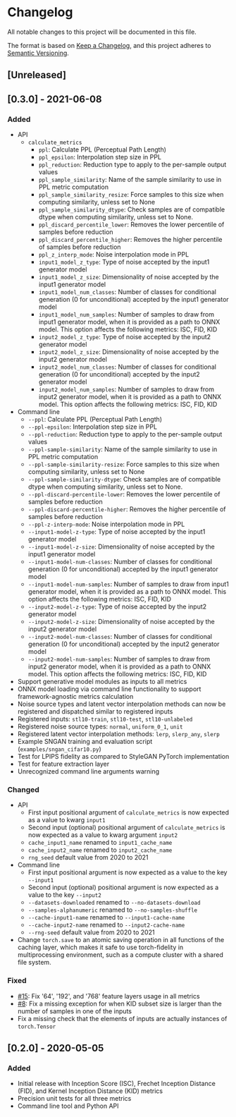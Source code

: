 # Changelog
All notable changes to this project will be documented in this file.

The format is based on [Keep a Changelog](https://keepachangelog.com/en/1.0.0/),
and this project adheres to [Semantic Versioning](https://semver.org/spec/v2.0.0.html).

## [Unreleased]

## [0.3.0] - 2021-06-08
### Added
- API
  - `calculate_metrics`
    - `ppl`: Calculate PPL (Perceptual Path Length)
    - `ppl_epsilon`: Interpolation step size in PPL
    - `ppl_reduction`: Reduction type to apply to the per-sample output values
    - `ppl_sample_similarity`: Name of the sample similarity to use in PPL metric computation
    - `ppl_sample_similarity_resize`: Force samples to this size when computing similarity, unless set to None
    - `ppl_sample_similarity_dtype`: Check samples are of compatible dtype when computing similarity, unless set to None.
    - `ppl_discard_percentile_lower`: Removes the lower percentile of samples before reduction
    - `ppl_discard_percentile_higher`: Removes the higher percentile of samples before reduction
    - `ppl_z_interp_mode`: Noise interpolation mode in PPL
    - `input1_model_z_type`: Type of noise accepted by the input1 generator model
    - `input1_model_z_size`: Dimensionality of noise accepted by the input1 generator model
    - `input1_model_num_classes`: Number of classes for conditional generation (0 for unconditional) accepted by the input1 generator model
    - `input1_model_num_samples`: Number of samples to draw from input1 generator model, when it is provided as a path to ONNX model. This option affects the following metrics: ISC, FID, KID
    - `input2_model_z_type`: Type of noise accepted by the input2 generator model
    - `input2_model_z_size`: Dimensionality of noise accepted by the input2 generator model
    - `input2_model_num_classes`: Number of classes for conditional generation (0 for unconditional) accepted by the input2 generator model
    - `input2_model_num_samples`: Number of samples to draw from input2 generator model, when it is provided as a path to ONNX model. This option affects the following metrics: ISC, FID, KID
- Command line
  - `--ppl`: Calculate PPL (Perceptual Path Length)
  - `--ppl-epsilon`: Interpolation step size in PPL
  - `--ppl-reduction`: Reduction type to apply to the per-sample output values
  - `--ppl-sample-similarity`: Name of the sample similarity to use in PPL metric computation
  - `--ppl-sample-similarity-resize`: Force samples to this size when computing similarity, unless set to None 
  - `--ppl-sample-similarity-dtype`: Check samples are of compatible dtype when computing similarity, unless set to None.
  - `--ppl-discard-percentile-lower`: Removes the lower percentile of samples before reduction
  - `--ppl-discard-percentile-higher`: Removes the higher percentile of samples before reduction
  - `--ppl-z-interp-mode`: Noise interpolation mode in PPL
  - `--input1-model-z-type`: Type of noise accepted by the input1 generator model
  - `--input1-model-z-size`: Dimensionality of noise accepted by the input1 generator model
  - `--input1-model-num-classes`: Number of classes for conditional generation (0 for unconditional) accepted by the input1 generator model
  - `--input1-model-num-samples`: Number of samples to draw from input1 generator model, when it is provided as a path to ONNX model. This option affects the following metrics: ISC, FID, KID
  - `--input2-model-z-type`: Type of noise accepted by the input2 generator model
  - `--input2-model-z-size`: Dimensionality of noise accepted by the input2 generator model
  - `--input2-model-num-classes`: Number of classes for conditional generation (0 for unconditional) accepted by the input2 generator model
  - `--input2-model-num-samples`: Number of samples to draw from input2 generator model, when it is provided as a path to ONNX model. This option affects the following metrics: ISC, FID, KID
- Support generative model modules as inputs to all metrics  
- ONNX model loading via command line functionality to support framework-agnostic metrics calculation
- Noise source types and latent vector interpolation methods can now be registered and dispatched similar to registered inputs
- Registered inputs: `stl10-train`, `stl10-test`, `stl10-unlabeled`
- Registered noise source types: `normal`, `uniform_0_1`, `unit` 
- Registered latent vector interpolation methods: `lerp`, `slerp_any`, `slerp` 
- Example SNGAN training and evaluation script (`examples/sngan_cifar10.py`)
- Test for LPIPS fidelity as compared to StyleGAN PyTorch implementation
- Test for feature extraction layer
- Unrecognized command line arguments warning

### Changed
- API
  - First input positional argument of `calculate_metrics` is now expected as a value to kwarg `input1`
  - Second input (optional) positional argument of `calculate_metrics` is now expected as a value to kwarg argument 
  `input2`
  - `cache_input1_name` renamed to `input1_cache_name`  
  - `cache_input2_name` renamed to `input2_cache_name`  
  - `rng_seed` default value from 2020 to 2021
- Command line
  - First input positional argument is now expected as a value to the key `--input1`
  - Second input (optional) positional argument is now expected as a value to the key `--input2`
  - `--datasets-downloaded` renamed to `--no-datasets-download`
  - `--samples-alphanumeric` renamed to `--no-samples-shuffle`
  - `--cache-input1-name` renamed to `--input1-cache-name`  
  - `--cache-input2-name` renamed to `--input2-cache-name`  
  - `--rng-seed` default value from 2020 to 2021
- Change `torch.save` to an atomic saving operation in all functions of the caching layer, which makes it 
  safe to use torch-fidelity in multiprocessing environment, such as a compute cluster with a shared file system.

### Fixed
- [#15](https://github.com/toshas/torch-fidelity/issues/15): Fix '64', '192', and '768' feature layers usage in all metrics
- [#8](https://github.com/toshas/torch-fidelity/issues/8): Fix a missing exception for when KID subset size is larger than the number of samples in one of the inputs
- Fix a missing check that the elements of inputs are actually instances of `torch.Tensor`

## [0.2.0] - 2020-05-05
### Added
- Initial release with Inception Score (ISC), Frechet Inception Distance (FID),
  and Kernel Inception Distance (KID) metrics
- Precision unit tests for all three metrics
- Command line tool and Python API
